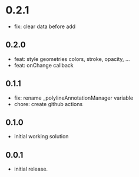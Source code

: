 # 0.2.1

* fix: clear data before add

## 0.2.0

* feat: style geometries colors, stroke, opacity, ...
* feat: onChange callback 

## 0.1.1

* fix: rename _polylineAnnotationManager variable
* chore: create github actions

## 0.1.0

* initial working solution

## 0.0.1

* initial release.
